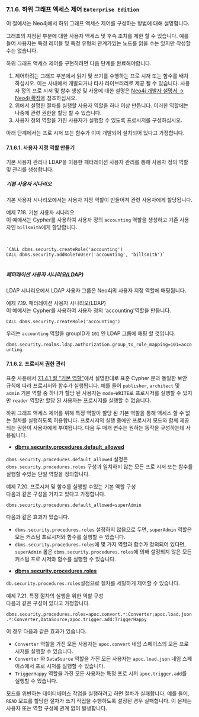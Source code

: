 ### 7.1.6. 하위 그래프 엑세스 제어  <code>Enterprise Edition</code>                

<div class="abstract">
	<p>이 절에서는 Neo4j에서 하위 그래프 액세스 제어를 구성하는 방법에 대해 설명합니다.
	</p>
</div>


그래프의 지정된 부분에 대한 사용자 액세스 및 후속 조치를 제한 할 수 있습니다. 예를 들어 사용자는 특정 레이블 및 특정 유형의 관계가있는 노드를 읽을 수는 있지만 작성할 수는 없습니다.

하위 그래프 액세스 제어를 구현하려면 다음 단계를 완료해야합니다.

1. 제어하려는 그래프 부분에서 읽기 및 쓰기를 수행하는 프로 시저 또는 함수를 배치하십시오. 이는 사내에서 개발되거나 타사 라이브러리로 제공 될 수 있습니다. 사용자 정의 프로 시저 및 함수 생성 및 사용에 대한 설명은 [Neo4j 개발자 설명서 → Neo4j 확장](https://neo4j.com/docs/developer-manual/current/extending-neo4j/)을 참조하십시오.
2. 위에서 설명한 절차를 실행할 사용자 역할을 하나 이상 만듭니다. 이러한 역할에는 나중에 관련 권한을 할당 할 수 있습니다.
3. 사용자 정의 역할을 가진 사용자가 실행할 수 있도록 프로시저를 구성하십시오.

아래 단계에서는 프로 시저 또는 함수가 이미 개발되어 설치되어 있다고 가정합니다.

#### 7.1.6.1. 사용자 지정 역할 만들기                     

기본 사용자 관리나 LDAP을 이용한 패터레이션 사용자 관리를 통해 사용자 정의 역할 및 관리를 생성합니다.

##### 기본 사용자 시나리오

기본 사용자 시나리오에서는 사용자 지정 역할이 만들어져 관련 사용자에게 할당됩니다.  

<div class="example">
예제 7.18. 기본 사용자 시나리오
<div class="example-contents">
이 예에서는 Cypher를 사용하여 사용자 정의 <code>accounting</code> 역할을 생성하고 기존 사용자인 <code>billsmith</code>에게 할당합니다.

<pre> 
<code>
`CALL dbms.security.createRole('accounting')
CALL dbms.security.addRoleToUser('accounting', 'billsmith')`                                       
</code>
</pre>
</div>
</div>

##### 패터레이션 사용자 시나리오(LDAP)

LDAP 시나리오에서 LDAP 사용자 그룹은 Neo4j의 사용자 지정 역할에 매핑됩니다.

<div class="example">
예제 7.19. 패터레이션 사용자 시나리오(LDAP)
<div class="example-contents">
이 예에서는 Cypher를 사용하여 사용자 정의 'accounting'역할을 만듭니다.
<p>
<code>CALL dbms.security.createRole('accounting')</code>

우리는 <code>accounting</code> 역할을 groupID가 <code>101</code> 인 LDAP 그룹에 매핑 할 것입니다.

<code>dbms.security.realms.ldap.authorization.group_to_role_mapping=101=accounting</code>

</div>
</div>

#### 7.1.6.2. 프로시저 권한 관리                     

표준 사용에서 [7.1.4.1 절 "기본 역할"](/security/native-user-and-role-management/native-roles.md)에서 설명한대로 표준 Cypher 문과 동일한 보안 규칙에 따라 프로시저와 함수가 실행됩니다. 예를 들어 `publisher`, `architect` 및 `admin` 기본 역할 중 하나가 할당 된 사용자는 `mode=WRITE`로 프로시저를 실행할 수 있지만 `reader` 역할만 할당 된 사용자는 프로시저를 실행할 수 없습니다.

하위 그래프 액세스 제어를 위해 특정 역할이 할당 된 기본 역할을 통해 액세스 할 수 없는 절차를 실행하도록 허용합니다. 프로시저의 실행 중에만 프로시저 모드와 함께 제공되는 권한이 사용자에게 부여됩니다. 다음 두 매개 변수는 원하는 동작을 구성하는데 사용됩니다.


- [**dbms.security.procedures.default_allowed**](https://neo4j.com/docs/operations-manual/current/reference/configuration-settings/#config_dbms.security.procedures.default_allowed)

`dbms.security.procedures.default_allowed` 설정은 `dbms.security.procedures.roles` 구성과 일치하지 않는 모든 프로 시저 또는 함수를 실행할 수있는 단일 역할을 정의합니다.


<div class="example">
예제 7.20. 프로시저 및 함수를 실행할 수있는 기본 역할 구성
<div class="example-contents">
다음과 같은 구성을 가지고 있다고 가정합니다.

<code>dbms.security.procedures.default_allowed=superAdmin</code>

다음과 같은 효과가 있습니다.

- <code>dbms.security.procedures.roles</code> 설정하지 않음으로 두면, <code>superAdmin</code> 역할은 모든 커스텀 프로시저와 함수를 실행할 수 있습니다.
- <code>dbms.security.procedures.roles</code>에 몇 가지 역할과 함수가 정의되어 있다면, <code>superAdmin</code> 롤은 <code>dbms.security.procedures.roles</code>에 의해 설정되지 않은 모든 커스텀 프로 시저와 함수를 실행할 수 있습니다.                            
</div>
</div>                                                                                                                 

- [**dbms.security.procedures.roles**](https://neo4j.com/docs/operations-manual/3.3/reference/configuration-settings/#config_dbms.security.procedures.roles)

`db.security.procedures.roles`설정으로 절차를 세밀하게 제어할 수 있습니다.

<div class="example">
예제 7.21. 특정 절차의 실행을 위한 역할 구성                                                   
<div class="example-contents">
다음과 같은 구성이 있다고 가정합니다.
<p>
<code>dbms.security.procedures.roles=apoc.convert.*:Converter;apoc.load.json.*:Converter,DataSource;apoc.trigger.add:TriggerHappy</code>
<p>
이 경우 다음과 같은 효과가 있습니다.
<p>
<ul>
<li> <code>Converter</code> 역할을 가진 모든 사용자는 <code>apoc.convert</code> 네임 스페이스의 모든 프로시저를 실행할 수 있습니다. </li>
<li> <code>Converter</code> 와 <code>DataSource</code> 역할을 가진 모든 사용자는 <code>apoc.load.json</code> 네임 스페이스에서 프로 시저를 실행할 수 있습니다.</li>
<li> <code>TriggerHappy</code> 역할을 가진 모든 사용자는 특정 프로 시저 <code>apoc.trigger.add</code>를 실행할 수 있습니다.
</ul>
</div>
</div>                                                                                                        

<span class="glyphicon glyphicon-info-sign" aria-hidden="true"></span> 모드를 위반하는 데이터베이스 작업을 실행하려고 하면 절차가 실패합니다. 예를 들어, `READ` 모드를 할당한 절차가 쓰기 작업을 수행하도록 설정된 경우 실패합니다. 이 문제는 사용자 또는 역할 구성에 관계 없이 발생합니다. 